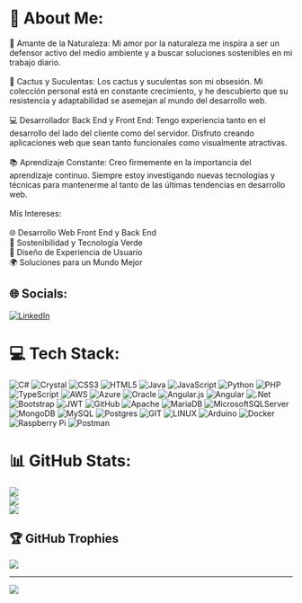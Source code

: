 # 💫 About Me:
🌿 Amante de la Naturaleza: Mi amor por la naturaleza me inspira a ser un defensor activo del medio ambiente y a buscar soluciones sostenibles en mi trabajo diario.<br><br>🌵 Cactus y Suculentas: Los cactus y suculentas son mi obsesión. Mi colección personal está en constante crecimiento, y he descubierto que su resistencia y adaptabilidad se asemejan al mundo del desarrollo web.<br><br>💻 Desarrollador Back End y Front End: Tengo experiencia tanto en el desarrollo del lado del cliente como del servidor. Disfruto creando aplicaciones web que sean tanto funcionales como visualmente atractivas.<br><br>📚 Aprendizaje Constante: Creo firmemente en la importancia del aprendizaje continuo. Siempre estoy investigando nuevas tecnologías y técnicas para mantenerme al tanto de las últimas tendencias en desarrollo web.<br><br>Mis Intereses:<br><br>🌐 Desarrollo Web Front End y Back End<br>🌱 Sostenibilidad y Tecnología Verde<br>🎨 Diseño de Experiencia de Usuario<br>🌍 Soluciones para un Mundo Mejor


## 🌐 Socials:
[![LinkedIn](https://img.shields.io/badge/LinkedIn-%230077B5.svg?logo=linkedin&logoColor=white)]([https://www.linkedin.com/in/diego-ra%C3%BAl-de-la-torre-garc%C3%ADa-5a9b60164]) 

# 💻 Tech Stack:
![C#](https://img.shields.io/badge/c%23-%23239120.svg?style=plastic&logo=c-sharp&logoColor=white) ![Crystal](https://img.shields.io/badge/crystal-%23000000.svg?style=plastic&logo=crystal&logoColor=white) ![CSS3](https://img.shields.io/badge/css3-%231572B6.svg?style=plastic&logo=css3&logoColor=white) ![HTML5](https://img.shields.io/badge/html5-%23E34F26.svg?style=plastic&logo=html5&logoColor=white) ![Java](https://img.shields.io/badge/java-%23ED8B00.svg?style=plastic&logo=java&logoColor=white) ![JavaScript](https://img.shields.io/badge/javascript-%23323330.svg?style=plastic&logo=javascript&logoColor=%23F7DF1E) ![Python](https://img.shields.io/badge/python-3670A0?style=plastic&logo=python&logoColor=ffdd54) ![PHP](https://img.shields.io/badge/php-%23777BB4.svg?style=plastic&logo=php&logoColor=white) ![TypeScript](https://img.shields.io/badge/typescript-%23007ACC.svg?style=plastic&logo=typescript&logoColor=white) ![AWS](https://img.shields.io/badge/AWS-%23FF9900.svg?style=plastic&logo=amazon-aws&logoColor=white) ![Azure](https://img.shields.io/badge/azure-%230072C6.svg?style=plastic&logo=azure-devops&logoColor=white) ![Oracle](https://img.shields.io/badge/Oracle-F80000?style=plastic&logo=oracle&logoColor=white) ![Angular.js](https://img.shields.io/badge/angular.js-%23E23237.svg?style=plastic&logo=angularjs&logoColor=white) ![Angular](https://img.shields.io/badge/angular-%23DD0031.svg?style=plastic&logo=angular&logoColor=white) ![.Net](https://img.shields.io/badge/.NET-5C2D91?style=plastic&logo=.net&logoColor=white) ![Bootstrap](https://img.shields.io/badge/bootstrap-%23563D7C.svg?style=plastic&logo=bootstrap&logoColor=white) ![JWT](https://img.shields.io/badge/JWT-black?style=plastic&logo=JSON%20web%20tokens) ![GitHub](https://img.shields.io/badge/GitHub-%23121011.svg?style=plastic&logo=github&logoColor=white) ![Apache](https://img.shields.io/badge/apache-%23D42029.svg?style=plastic&logo=apache&logoColor=white) ![MariaDB](https://img.shields.io/badge/MariaDB-003545?style=plastic&logo=mariadb&logoColor=white) ![MicrosoftSQLServer](https://img.shields.io/badge/Microsoft%20SQL%20Sever-CC2927?style=plastic&logo=microsoft%20sql%20server&logoColor=white) ![MongoDB](https://img.shields.io/badge/MongoDB-%234ea94b.svg?style=plastic&logo=mongodb&logoColor=white) ![MySQL](https://img.shields.io/badge/mysql-%2300f.svg?style=plastic&logo=mysql&logoColor=white) ![Postgres](https://img.shields.io/badge/postgres-%23316192.svg?style=plastic&logo=postgresql&logoColor=white) ![GIT](https://img.shields.io/badge/Git-fc6d26?style=plastic&logo=git&logoColor=white) ![LINUX](https://img.shields.io/badge/Linux-FCC624?style=plastic&logo=linux&logoColor=black) ![Arduino](https://img.shields.io/badge/-Arduino-00979D?style=plastic&logo=Arduino&logoColor=white) ![Docker](https://img.shields.io/badge/docker-%230db7ed.svg?style=plastic&logo=docker&logoColor=white) ![Raspberry Pi](https://img.shields.io/badge/-RaspberryPi-C51A4A?style=plastic&logo=Raspberry-Pi) ![Postman](https://img.shields.io/badge/Postman-FF6C37?style=plastic&logo=postman&logoColor=white)
# 📊 GitHub Stats:
![](https://github-readme-stats.vercel.app/api?username=desarrolloti12&theme=radical&hide_border=false&include_all_commits=true&count_private=true)<br/>
![](https://github-readme-streak-stats.herokuapp.com/?user=desarrolloti12&theme=radical&hide_border=false)<br/>
![](https://github-readme-stats.vercel.app/api/top-langs/?username=desarrolloti12&theme=radical&hide_border=false&include_all_commits=true&count_private=true&layout=compact)

## 🏆 GitHub Trophies
![](https://github-profile-trophy.vercel.app/?username=desarrolloti12&theme=radical&no-frame=false&no-bg=false&margin-w=4)

---
[![](https://visitcount.itsvg.in/api?id=desarrolloti12&icon=2&color=3)](https://visitcount.itsvg.in)

<!-- Proudly created with GPRM ( https://gprm.itsvg.in ) -->
